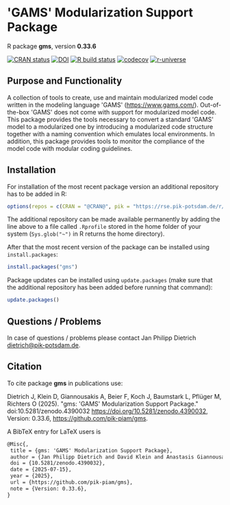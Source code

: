 # 'GAMS' Modularization Support Package

R package **gms**, version **0.33.6**

[![CRAN status](https://www.r-pkg.org/badges/version/gms)](https://cran.r-project.org/package=gms) [![DOI](https://zenodo.org/badge/DOI/10.5281/zenodo.4390032.svg)](https://doi.org/10.5281/zenodo.4390032) [![R build status](https://github.com/pik-piam/gms/workflows/check/badge.svg)](https://github.com/pik-piam/gms/actions) [![codecov](https://codecov.io/gh/pik-piam/gms/branch/master/graph/badge.svg)](https://app.codecov.io/gh/pik-piam/gms) [![r-universe](https://pik-piam.r-universe.dev/badges/gms)](https://pik-piam.r-universe.dev/builds)

## Purpose and Functionality

A collection of tools to create, use and maintain modularized model code written in the modeling 
    language 'GAMS' (<https://www.gams.com/>). Out-of-the-box 'GAMS' does not come with support for modularized
    model code. This package provides the tools necessary to convert a standard 'GAMS' model to a modularized one
    by introducing a modularized code structure together with a naming convention which emulates local
    environments. In addition, this package provides tools to monitor the compliance of the model code with
    modular coding guidelines.


## Installation

For installation of the most recent package version an additional repository has to be added in R:

```r
options(repos = c(CRAN = "@CRAN@", pik = "https://rse.pik-potsdam.de/r/packages"))
```
The additional repository can be made available permanently by adding the line above to a file called `.Rprofile` stored in the home folder of your system (`Sys.glob("~")` in R returns the home directory).

After that the most recent version of the package can be installed using `install.packages`:

```r 
install.packages("gms")
```

Package updates can be installed using `update.packages` (make sure that the additional repository has been added before running that command):

```r 
update.packages()
```

## Questions / Problems

In case of questions / problems please contact Jan Philipp Dietrich <dietrich@pik-potsdam.de>.

## Citation

To cite package **gms** in publications use:

Dietrich J, Klein D, Giannousakis A, Beier F, Koch J, Baumstark L, Pflüger M, Richters O (2025). "gms: 'GAMS' Modularization Support Package." doi:10.5281/zenodo.4390032 <https://doi.org/10.5281/zenodo.4390032>, Version: 0.33.6, <https://github.com/pik-piam/gms>.

A BibTeX entry for LaTeX users is

 ```latex
@Misc{,
  title = {gms: 'GAMS' Modularization Support Package},
  author = {Jan Philipp Dietrich and David Klein and Anastasis Giannousakis and Felicitas Beier and Johannes Koch and Lavinia Baumstark and Mika Pflüger and Oliver Richters},
  doi = {10.5281/zenodo.4390032},
  date = {2025-07-15},
  year = {2025},
  url = {https://github.com/pik-piam/gms},
  note = {Version: 0.33.6},
}
```
